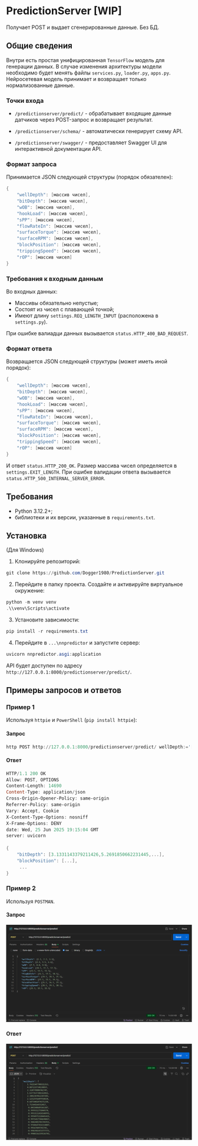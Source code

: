 # PredictionServer [WIP]

Получает POST и выдает сгенерированные данные. Без БД.

## Общие сведения

Внутри есть простая унифицированная ``TensorFlow`` модель для генерации данных. В случае изменения архитектуры модели необходимо будет менять файлы ``services.py``, ``loader.py``, ``apps.py``.
Нейросетевая модель принимает и возвращает только нормализованные данные.

### Точки входа

- ``/predictionserver/predict/`` - обрабатывает входящие данные датчиков через POST-запрос и возвращает результат.

- ``/predictionserver/schema/`` - автоматически генерирует схему API.

- ``/predictionserver/swagger/`` - предоставляет Swagger UI для интерактивной документации API.

### Формат запроса

Принимается JSON следующей структуры (порядок обязателен):

```PowerShell
{
    "wellDepth": [массив чисел], 
    "bitDepth": [массив чисел],
    "wOB": [массив чисел],
    "hookLoad": [массив чисел],
    "sPP": [массив чисел],
    "flowRateIn": [массив чисел],
    "surfaceTorque": [массив чисел],
    "surfaceRPM": [массив чисел],
    "blockPosition": [массив чисел],
    "trippingSpeed": [массив чисел],
    "rOP": [массив чисел]
}
```


### Требования к входным данным

Во входных данных:
- Массивы обязательно непустые;
- Состоят из чисел с плавающей точкой;
- Имеют длину `settings.REQ_LENGTH_INPUT` (расположена в `settings.py`).

При ошибке валиадци данных вызывается `status.HTTP_400_BAD_REQUEST`.

### Формат ответа

Возвращается JSON следующей структуры (может иметь иной порядок):

```PowerShell
{
    "wellDepth": [массив чисел], 
    "bitDepth": [массив чисел],
    "wOB": [массив чисел],
    "hookLoad": [массив чисел],
    "sPP": [массив чисел],
    "flowRateIn": [массив чисел],
    "surfaceTorque": [массив чисел],
    "surfaceRPM": [массив чисел],
    "blockPosition": [массив чисел],
    "trippingSpeed": [массив чисел],
    "rOP": [массив чисел]
}
```

И ответ `status.HTTP_200_OK`. Размер массива чисел определяется в ``settings.EXIT_LENGTH``.
При ошибке валидации ответа вызывается `status.HTTP_500_INTERNAL_SERVER_ERROR`.

## Требования

- Python 3.12.2+;
- библиотеки и их версии, указанные в `requirements.txt`.

## Установка
(Для Windows)
1. Клонируйте репозиторий:
```PowerShell
git clone https://github.com/Dogger1980/PredictionServer.git
```
2. Перейдите в папку проекта. Создайте и активируйте виртуальное окружение:
```PowerShell
python -m venv venv
.\\venv\Scripts\activate
```
3. Установите зависимости:
```PowerShell
pip install -r requirements.txt
```
4. Перейдите в ``...\nnpredictor`` и запустите сервер:
```PowerShell
uvicorn nnpredictor.asgi:application
```

API будет доступен по адресу ``http://127.0.0.1:8000/predictionserver/predict/``.

## Примеры запросов и ответов

### Пример 1

Используя ``httpie`` и ``PowerShell`` (``pip install httpie``):

#### Запрос

```PowerShell 
http POST http://127.0.0.1:8000/predictionserver/predict/ wellDepth:='[1.1, 2.2, 3.3]' bitDepth:='[4.4, 5.5, 6.6]' wOB:='[7.7, 8.8, 9.9]' hookLoad:='[10.1, 11.1, 12.1]' sPP:='[13.1, 14.1, 15.1]' flowRateIn:='[16.1, 17.1, 18.1]' surfaceTorque:='[19.1, 20.1, 21.1]' surfaceRPM:='[22.1, 23.1, 24.1]' blockPosition:='[25.1, 26.1, 27.1]' trippingSpeed:='[28.1, 29.1, 30.1]' rOP:='[31.1, 32.1, 33.1]'
```

#### Ответ

```PowerShell 
HTTP/1.1 200 OK
Allow: POST, OPTIONS
Content-Length: 14690
Content-Type: application/json
Cross-Origin-Opener-Policy: same-origin
Referrer-Policy: same-origin
Vary: Accept, Cookie
X-Content-Type-Options: nosniff
X-Frame-Options: DENY
date: Wed, 25 Jun 2025 19:15:04 GMT
server: uvicorn

{ 
    "bitDepth": [3.1331143379211426,5.2691850662231445,...], 
    "blockPosition": [...],
     ...
}
```

### Пример 2

Используя ``POSTMAN``.

#### Запрос

![Запрос на POST в POSTMAN](images/POST.png)

#### Ответ

![Ответ сервера в POSTMAN](images/RESPONSE.png)
